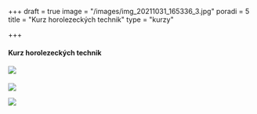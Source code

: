 +++
draft = true
image = "/images/img_20211031_165336_3.jpg"
poradi = 5
title = "Kurz horolezeckých technik"
type = "kurzy"

+++
#### **Kurz horolezeckých technik**

#### ![](/images/img_20211031_115311_4.jpg)

![](/images/img_20211031_102128_4.jpg)

![](/images/img_20211031_161118_0.jpg)